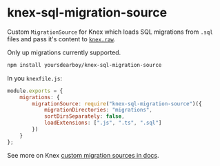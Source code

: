 # knex-sql-migration-source

Custom `MigrationSource` for Knex which loads SQL migrations from `.sql` files and pass it's content to [`knex.raw`](https://knexjs.org/guide/raw.html).

Only up migrations currently supported.

```sh
npm install yoursdearboy/knex-sql-migration-source
```

In you `knexfile.js`:

```js
module.exports = {
    migrations: {
        migrationSource: require("knex-sql-migration-source")({
            migrationDirectories: "migrations",
            sortDirsSeparately: false,
            loadExtensions: [".js", ".ts", ".sql"]
        })
    }
};
```

See more on Knex [custom migration sources in docs](https://knexjs.org/guide/migrations.html#custom-migration-sources).
